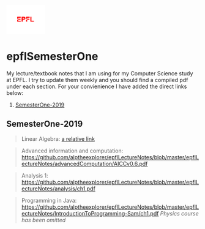 <img src="extraFigures/epfl.png" width="100">

# epflSemesterOne  
My lecture/textbook notes that I am using for my Computer Science study at EPFL. I try to update them weekly and you should find a compiled pdf under each section. For your convienience I have added the direct links below:

1. [ SemesterOne-2019](#sm1)

<a name="sm1"></a>
## SemesterOne-2019
> Linear Algebra: [a relative link](linearv0.7.pdf)

> Advanced information and computation: https://github.com/alptheexplorer/epflLectureNotes/blob/master/epflLectureNotes/advancedComputation/AICCv0.6.pdf

> Analysis 1: https://github.com/alptheexplorer/epflLectureNotes/blob/master/epflLectureNotes/analysis/ch1.pdf

> Programming in Java: https://github.com/alptheexplorer/epflLectureNotes/blob/master/epflLectureNotes/IntroductionToProgramming-Sam/ch1.pdf
*Physics course has been omitted*





